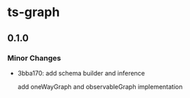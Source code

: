 # ts-graph

## 0.1.0

### Minor Changes

- 3bba170: add schema builder and inference

  add oneWayGraph and observableGraph implementation
